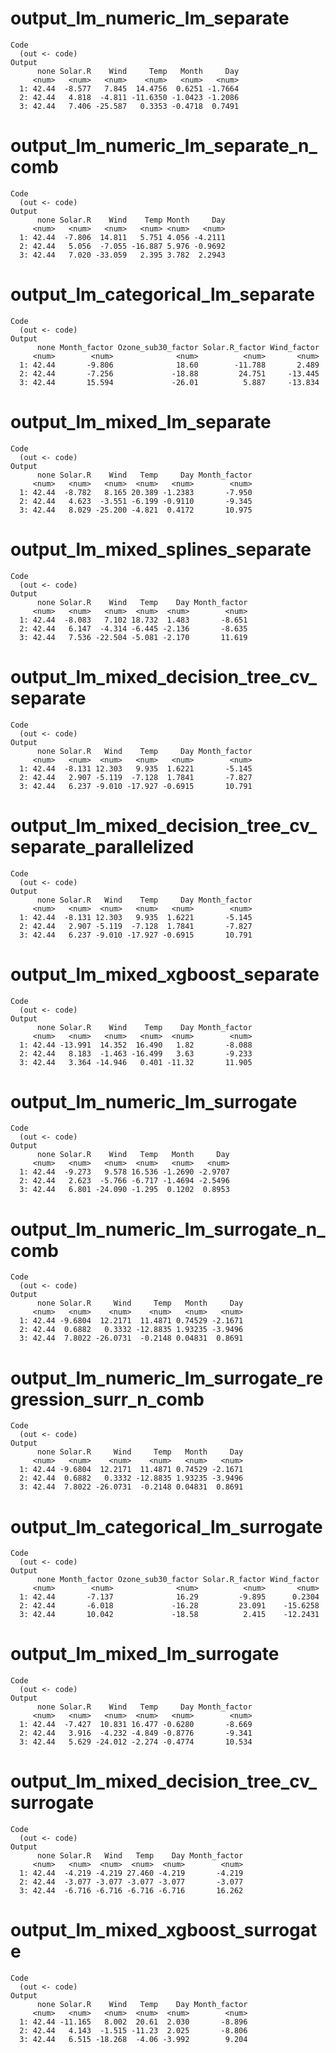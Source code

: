 # output_lm_numeric_lm_separate

    Code
      (out <- code)
    Output
          none Solar.R    Wind     Temp   Month     Day
         <num>   <num>   <num>    <num>   <num>   <num>
      1: 42.44  -8.577   7.845  14.4756  0.6251 -1.7664
      2: 42.44   4.818  -4.811 -11.6350 -1.0423 -1.2086
      3: 42.44   7.406 -25.587   0.3353 -0.4718  0.7491

# output_lm_numeric_lm_separate_n_comb

    Code
      (out <- code)
    Output
          none Solar.R    Wind    Temp Month     Day
         <num>   <num>   <num>   <num> <num>   <num>
      1: 42.44  -7.806  14.811   5.751 4.056 -4.2111
      2: 42.44   5.056  -7.055 -16.887 5.976 -0.9692
      3: 42.44   7.020 -33.059   2.395 3.782  2.2943

# output_lm_categorical_lm_separate

    Code
      (out <- code)
    Output
          none Month_factor Ozone_sub30_factor Solar.R_factor Wind_factor
         <num>        <num>              <num>          <num>       <num>
      1: 42.44       -9.806              18.60        -11.788       2.489
      2: 42.44       -7.256             -18.88         24.751     -13.445
      3: 42.44       15.594             -26.01          5.887     -13.834

# output_lm_mixed_lm_separate

    Code
      (out <- code)
    Output
          none Solar.R    Wind   Temp     Day Month_factor
         <num>   <num>   <num>  <num>   <num>        <num>
      1: 42.44  -8.782   8.165 20.389 -1.2383       -7.950
      2: 42.44   4.623  -3.551 -6.199 -0.9110       -9.345
      3: 42.44   8.029 -25.200 -4.821  0.4172       10.975

# output_lm_mixed_splines_separate

    Code
      (out <- code)
    Output
          none Solar.R    Wind   Temp    Day Month_factor
         <num>   <num>   <num>  <num>  <num>        <num>
      1: 42.44  -8.083   7.102 18.732  1.483       -8.651
      2: 42.44   6.147  -4.314 -6.445 -2.136       -8.635
      3: 42.44   7.536 -22.504 -5.081 -2.170       11.619

# output_lm_mixed_decision_tree_cv_separate

    Code
      (out <- code)
    Output
          none Solar.R   Wind    Temp     Day Month_factor
         <num>   <num>  <num>   <num>   <num>        <num>
      1: 42.44  -8.131 12.303   9.935  1.6221       -5.145
      2: 42.44   2.907 -5.119  -7.128  1.7841       -7.827
      3: 42.44   6.237 -9.010 -17.927 -0.6915       10.791

# output_lm_mixed_decision_tree_cv_separate_parallelized

    Code
      (out <- code)
    Output
          none Solar.R   Wind    Temp     Day Month_factor
         <num>   <num>  <num>   <num>   <num>        <num>
      1: 42.44  -8.131 12.303   9.935  1.6221       -5.145
      2: 42.44   2.907 -5.119  -7.128  1.7841       -7.827
      3: 42.44   6.237 -9.010 -17.927 -0.6915       10.791

# output_lm_mixed_xgboost_separate

    Code
      (out <- code)
    Output
          none Solar.R    Wind    Temp    Day Month_factor
         <num>   <num>   <num>   <num>  <num>        <num>
      1: 42.44 -13.991  14.352  16.490   1.82       -8.088
      2: 42.44   8.183  -1.463 -16.499   3.63       -9.233
      3: 42.44   3.364 -14.946   0.401 -11.32       11.905

# output_lm_numeric_lm_surrogate

    Code
      (out <- code)
    Output
          none Solar.R    Wind   Temp   Month     Day
         <num>   <num>   <num>  <num>   <num>   <num>
      1: 42.44  -9.273   9.578 16.536 -1.2690 -2.9707
      2: 42.44   2.623  -5.766 -6.717 -1.4694 -2.5496
      3: 42.44   6.801 -24.090 -1.295  0.1202  0.8953

# output_lm_numeric_lm_surrogate_n_comb

    Code
      (out <- code)
    Output
          none Solar.R     Wind     Temp   Month     Day
         <num>   <num>    <num>    <num>   <num>   <num>
      1: 42.44 -9.6804  12.2171  11.4871 0.74529 -2.1671
      2: 42.44  0.6882   0.3332 -12.8835 1.93235 -3.9496
      3: 42.44  7.8022 -26.0731  -0.2148 0.04831  0.8691

# output_lm_numeric_lm_surrogate_regression_surr_n_comb

    Code
      (out <- code)
    Output
          none Solar.R     Wind     Temp   Month     Day
         <num>   <num>    <num>    <num>   <num>   <num>
      1: 42.44 -9.6804  12.2171  11.4871 0.74529 -2.1671
      2: 42.44  0.6882   0.3332 -12.8835 1.93235 -3.9496
      3: 42.44  7.8022 -26.0731  -0.2148 0.04831  0.8691

# output_lm_categorical_lm_surrogate

    Code
      (out <- code)
    Output
          none Month_factor Ozone_sub30_factor Solar.R_factor Wind_factor
         <num>        <num>              <num>          <num>       <num>
      1: 42.44       -7.137              16.29         -9.895      0.2304
      2: 42.44       -6.018             -16.28         23.091    -15.6258
      3: 42.44       10.042             -18.58          2.415    -12.2431

# output_lm_mixed_lm_surrogate

    Code
      (out <- code)
    Output
          none Solar.R    Wind   Temp     Day Month_factor
         <num>   <num>   <num>  <num>   <num>        <num>
      1: 42.44  -7.427  10.831 16.477 -0.6280       -8.669
      2: 42.44   3.916  -4.232 -4.849 -0.8776       -9.341
      3: 42.44   5.629 -24.012 -2.274 -0.4774       10.534

# output_lm_mixed_decision_tree_cv_surrogate

    Code
      (out <- code)
    Output
          none Solar.R   Wind   Temp    Day Month_factor
         <num>   <num>  <num>  <num>  <num>        <num>
      1: 42.44  -4.219 -4.219 27.460 -4.219       -4.219
      2: 42.44  -3.077 -3.077 -3.077 -3.077       -3.077
      3: 42.44  -6.716 -6.716 -6.716 -6.716       16.262

# output_lm_mixed_xgboost_surrogate

    Code
      (out <- code)
    Output
          none Solar.R    Wind   Temp    Day Month_factor
         <num>   <num>   <num>  <num>  <num>        <num>
      1: 42.44 -11.165   8.002  20.61  2.030       -8.896
      2: 42.44   4.143  -1.515 -11.23  2.025       -8.806
      3: 42.44   6.515 -18.268  -4.06 -3.992        9.204

